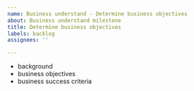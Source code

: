 ```yaml
---
name: Business understand - Determine business objectives
about: Business understand milestone
title: Determine business objectives
labels: backlog
assignees: ''

---
```


- background
- business objectives
- business success criteria
